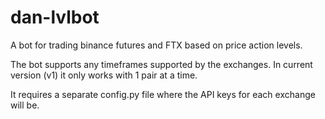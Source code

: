 # dan-lvlbot
A bot for trading binance futures and FTX based on price action levels.

The bot supports any timeframes supported by the exchanges.
In current version (v1) it only works with 1 pair at a time.

It requires a separate config.py file where the API keys for each exchange will be.
